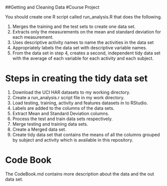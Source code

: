 ##Getting and Cleaning Data
#Course Project

You should create one R script called run_analysis.R that does the following.

 1. Merges the training and the test sets to create one data set.
 2. Extracts only the measurements on the mean and standard deviation for each measurement. 
 3. Uses descriptive activity names to name the activities in the data set
 4. Appropriately labels the data set with descriptive variable names. 
 5. From the data set in step 4, creates a second, independent tidy data set with the average of each variable for each activity and each subject.

# Steps in creating the tidy data set

 1. Download the UCI HAR datasets to my working directory.
 2. Create a run_analysis.r script file in my work directory.
 3. Load testing, training, activity and features datasets in to RStudio.
 4. Labels are added to the columns of the data sets.
 5. Extract Mean and Standard Deviation columns.
 6. Process the test and train data sets respectively.	
 7. Merge testing and training data sets.
 8. Create a Merged data set.
 9. Create tidy data set that contains the means of all the columns grouped by subject and activity which is available in this repository.
 
# Code Book

  The CodeBook.md contains more description about the data and the out data set.



